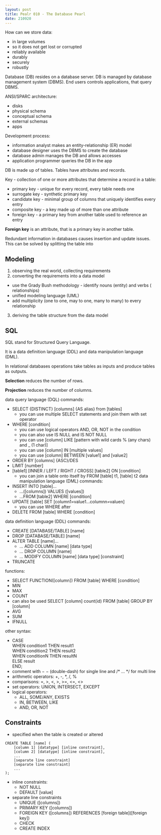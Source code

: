 ```yaml
---
layout: post
title: Pealr 010 - The Database Pearl
date: 210920
---
```

How can we store data:
 - in large volumes
 - so it does not get lost or corrupted
 - reliably available
 - durably
 - securely
 - robustly

Database (DB) resides on a database server.
DB is managed by database management system (DBMS).
End users controls applications, that query DBMS.

ANSI/SPARC architecture:
 - disks
 - physical schema
 - conceptual schema
 - external schemas
 - apps

Development process:
 - information analyst makes an entity-relationship (ER) model
 - database designer uses the DBMS to create the database
 - database admin manages the DB and allows accesses
 - application programmer queries the DB in the app

DB is made up of tables. Tables have attributes and records.

Key - collection of one or more attributes that determine a record in a table:
 - primary key - unique for every record, every table needs one
 - surrogate key - synthetic primary key
 - candidate key - minimal group of columns that uniquely identifies every entry
 - composite key - a key made up of more than one attribute
 - foreign key - a primary key from another table used to reference an entry

**Foreign key** is an attribute, that is a primary key in another table.

Redundant information in databases causes insertion and update issues.
This can be solved by splitting the table into


## Modeling 
 1. observing the real world, collecting requirements
 2. converting the requirements into a data model
   - use the Grady Bush methodology - identify nouns (entity) and verbs ( relationships)
   - unified modeling language (UML)
   - add multiplicity (one to one, may to one, many to many) to every relationship
 3. deriving the table structure from the data model


## SQL
SQL stand for Structured Query Language.

It is a data definition language (DDL) and data manipulation language (DML).

In relational databases operations take tables as inputs
and produce tables as outputs.

**Selection** reduces the number of rows.

**Projection** reduces the number of columns.

data query language (DQL) commands:
 - SELECT {DISTINCT} [columns] {AS alias} from [tables]
   - you can use multiple SELECT statements and join them with set operator
 - WHERE [condition]
   - you can use logical operators AND, OR, NOT in the condition
   - you can also use IS NULL and IS NOT NULL
   - you can use [column] LIKE [pattern with wild cards % (any chars) and _ (1 char)]
   - you can use [column] IN [multiple values]
   - you can use [column] BETWEEN [value1] and [value2]
 - ORDER BY [columns] {ASC}/DES 
 - LIMIT [number]
 - [table1] [INNER / LEFT / RIGHT / CROSS] [table2] ON [condition]
   - you can join a table onto itself by FROM [table] t1, [table] t2
data manipulation language (DML) commands:
 - INSERT INTO [table]...
   - ...([columns]) VALUES ([values])
   - ...FROM [table2] WHERE [condition]
 - UPDATE [table] SET [column1=value1...columnn=valuen]
   - you can use WHERE after
 - DELETE FROM [table] WHERE [condition]

data definition language (DDL) commands:
 - CREATE [DATABASE/TABLE] [name] 
 - DROP [DATABASE/TABLE] [name] 
 - ALTER TABLE [name]...
   - ... ADD COLUMN [name] [data type]
   - ... DROP COLUMN [name]
   - ... MODIFY COLUMN [name] [data type] [constraint]
 - TRUNCATE 

functions:
 - SELECT FUNCTION([column]) FROM [table] WHERE [condition]
 - MIN
 - MAX
 - COUNT
  - can also be used 
  SELECT [column] count(id) FROM [table] GROUP BY [column]
 - AVG
 - SUM
 - IFNULL

 other syntax:
  - CASE  
    WHEN condition1 THEN result1  
    WHEN condition2 THEN result2  
    WHEN conditionN THEN resultN  
    ELSE result  
END;  
 - comment with $-\ -$ (double-dash) for single line
 and /* ... */ for multi line
 - arithmetic operators: +, -, *, /, %
 - comparisons: =, >, <, >, >=, <=, <>
 - set operators: UNION, INTERSECT, EXCEPT
 - logical operators:
   - ALL, SOME/ANY, EXISTS
   - IN, BETWEEN, LIKE
   - AND, OR, NOT
## Constraints
 - specified when the table is created or altered  
 
```
CREATE TABLE [name] (  
    [column 1] [datatype] [inline constraint], 
    [column 2] [datatype] [inline constraint],  
    ...  
    [separate line constraint]
    [separate line constraint]
    ...
);
```

 - inline constraints:
   - NOT NULL
   - DEFAULT [value]
 - separate line constraints
   - UNIQUE ([columns])
   - PRIMARY KEY ([columns])
   - FOREIGN KEY ([columns]) REFERENCES [foreign table]([foreign key])
   - CHECK
   - CREATE INDEX
